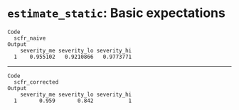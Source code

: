 # `estimate_static`: Basic expectations

    Code
      scfr_naive
    Output
        severity_me severity_lo severity_hi
      1    0.955102   0.9210866   0.9773771

---

    Code
      scfr_corrected
    Output
        severity_me severity_lo severity_hi
      1       0.959       0.842           1

